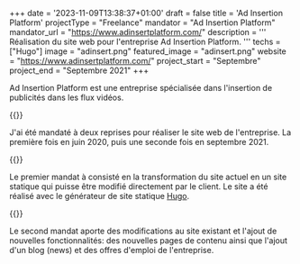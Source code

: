 +++
date = '2023-11-09T13:38:37+01:00'
draft = false
title = 'Ad Insertion Platform'
projectType = "Freelance"
mandator = "Ad Insertion Platform"
mandator_url = "https://www.adinsertplatform.com/"
description = '''
Réalisation du site web pour l'entreprise Ad Insertion Platform.
'''
techs = ["Hugo"]
image = "adinsert.png"
featured_image = "adinsert.png"
website = "https://www.adinsertplatform.com/"
project_start = "Septembre"
project_end = "Septembre 2021"
+++

Ad Insertion Platform est une entreprise spécialisée dans l'insertion de publicités dans les flux vidéos.

{{<lnbreak>}}

J'ai été mandaté à deux reprises pour réaliser le site web de l'entreprise. La première fois en juin 2020, puis une seconde fois en septembre 2021.

{{<lnbreak>}}

Le premier mandat à consisté en la transformation du site actuel en un site statique qui puisse être modifié directement par le client. Le site a été réalisé avec le générateur de site statique [Hugo](https://gohugo.io/).

{{<lnbreak>}}

Le second mandat aporte des modifications au site existant et l'ajout de nouvelles fonctionnalités: des nouvelles pages de contenu ainsi que l'ajout d'un blog (news) et des offres d'emploi de l'entreprise.